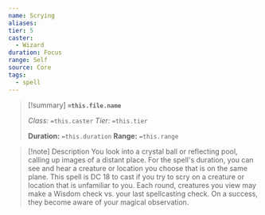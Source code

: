 ```yaml
---
name: Scrying
aliases: 
tier: 5
caster:
  - Wizard
duration: Focus
range: Self
source: Core
tags:
  - spell
---
```


> [!summary] **`=this.file.name`**
> 
> *Class:* `=this.caster`
> *Tier:* `=this.tier`
> 
> **Duration:** `=this.duration`
> **Range:** `=this.range`

>[!note] Description
> You look into a crystal ball or reflecting pool, calling up images of a distant place. For the spell's duration, you can see and hear a creature or location you choose that is on the same plane. This spell is DC 18 to cast if you try to scry on a creature or location that is unfamiliar to you. Each round, creatures you view may make a Wisdom check vs. your last spellcasting check. On a success, they become aware of your magical observation.